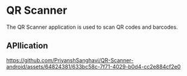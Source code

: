 # QR Scanner

The QR Scanner application is used to scan QR codes and barcodes.

## APllication


https://github.com/PriyanshSanghavi/QR-Scanner-android/assets/64824381/633bc58c-7f71-4029-b0d4-cc2e884cf2e0

